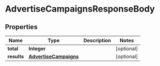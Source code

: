 # AdvertiseCampaignsResponseBody

## Properties
Name | Type | Description | Notes
------------ | ------------- | ------------- | -------------
**total** | **Integer** |  |  [optional]
**results** | [**AdvertiseCampaigns**](AdvertiseCampaigns.md) |  |  [optional]

